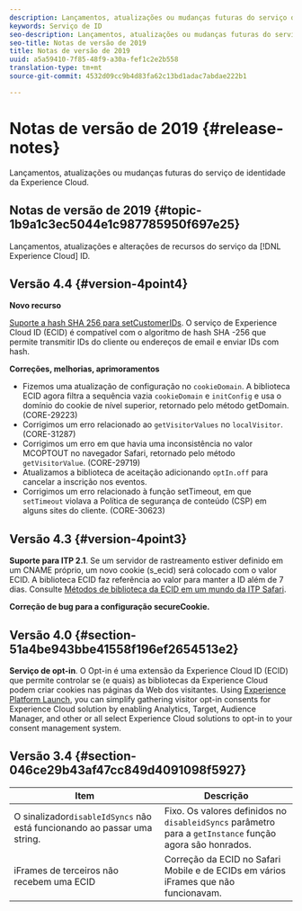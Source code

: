 ```yaml
---
description: Lançamentos, atualizações ou mudanças futuras do serviço de identidade da Experience Cloud.
keywords: Serviço de ID
seo-description: Lançamentos, atualizações ou mudanças futuras do serviço de identidade da Experience Cloud.
seo-title: Notas de versão de 2019
title: Notas de versão de 2019
uuid: a5a59410-7f85-48f9-a30a-fef1c2e2b558
translation-type: tm+mt
source-git-commit: 4532d09cc9b4d83fa62c13bd1adac7abdae222b1

---
```



# Notas de versão de 2019 {#release-notes}

Lançamentos, atualizações ou mudanças futuras do serviço de identidade da Experience Cloud.

## Notas de versão de 2019 {#topic-1b9a1c3ec5044e1c987785950f697e25}

Lançamentos, atualizações e alterações de recursos do serviço da [!DNL Experience Cloud] ID.

## Versão 4.4 {#version-4point4}

**Novo recurso**

[Suporte a hash SHA 256 para setCustomerIDs](/help/reference/hashing-support.md). O serviço de Experience Cloud ID (ECID) é compatível com o algoritmo de hash SHA -256 que permite transmitir IDs do cliente ou endereços de email e enviar IDs com hash.

**Correções, melhorias, aprimoramentos**

* Fizemos uma atualização de configuração no `cookieDomain`. A biblioteca ECID agora filtra a sequência vazia `cookieDomain` e `initConfig` e usa o domínio do cookie de nível superior, retornado pelo método getDomain. (CORE-29223)
* Corrigimos um erro relacionado ao `getVisitorValues` no `localVisitor`. (CORE-31287)
* Corrigimos um erro em que havia uma inconsistência no valor MCOPTOUT no navegador Safari, retornado pelo método `getVisitorValue`. (CORE-29719)
* Atualizamos a biblioteca de aceitação adicionando `optIn.off` para cancelar a inscrição nos eventos.
* Corrigimos um erro relacionado à função setTimeout, em que `setTimeout` violava a Política de segurança de conteúdo (CSP) em alguns sites do cliente. (CORE-30623)

## Versão 4.3 {#version-4point3}

**Suporte para ITP 2.1**. Se um servidor de rastreamento estiver definido em um CNAME próprio, um novo cookie (s_ecid) será colocado com o valor ECID. A biblioteca ECID faz referência ao valor para manter a ID além de 7 dias. Consulte [Métodos de biblioteca da ECID em um mundo da ITP Safari](/help/reference/ecid-library-methods.md).

**Correção de bug para a configuração secureCookie.**

## Versão 4.0 {#section-51a4be943bbe41558f196ef2654513e2}

**Serviço de opt-in**. O Opt-in é uma extensão da Experience Cloud ID (ECID) que permite controlar se (e quais) as bibliotecas da Experience Cloud podem criar cookies nas páginas da Web dos visitantes. Using [Experience Platform Launch](https://docs.adobelaunch.com/), you can simplify gathering visitor opt-in consents for Experience Cloud solution by enabling Analytics, Target, Audience Manager, and other or all select Experience Cloud solutions to opt-in to your consent management system.

## Versão 3.4 {#section-046ce29b43af47cc849d4091098f5927}

| Item | Descrição |
|---|---|
| O sinalizador`disableIdSyncs` não está funcionando ao passar uma string. | Fixo. Os valores definidos no `disableidSyncs` parâmetro para a `getInstance` função agora são honrados. |
| iFrames de terceiros não recebem uma ECID | Correção da ECID no Safari Mobile e de ECIDs em vários iFrames que não funcionavam. |

